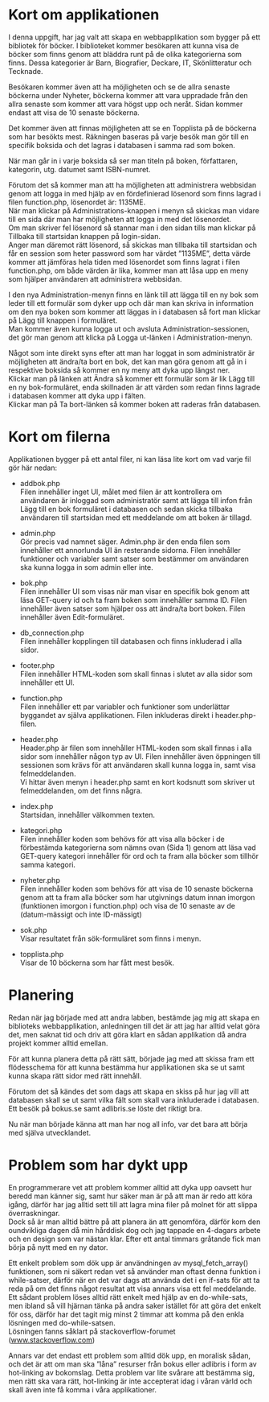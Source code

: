 Kort om applikationen
=======================
I denna uppgift, har jag valt att skapa en webbapplikation som bygger på ett bibliotek för böcker.
I biblioteket kommer besökaren att kunna visa de böcker som finns genom att bläddra runt på de olika kategorierna som finns. Dessa kategorier är Barn, Biografier, Deckare, IT, Skönlitteratur och Tecknade.

Besökaren kommer även att ha möjligheten och se de allra senaste böckerna under Nyheter, böckerna kommer att vara uppradade från den allra senaste som kommer att vara högst upp och neråt. Sidan kommer endast att visa de 10 senaste böckerna.

Det kommer även att finnas möjligheten att se en Topplista på de böckerna som har besökts mest. Räkningen baseras på varje besök man gör till en specifik boksida och det lagras i databasen i samma rad som boken.

När man går in i varje boksida så ser man titeln på boken, författaren, kategorin, utg. datumet samt ISBN-numret.

Förutom det så kommer man att ha möjligheten att administrera webbsidan genom att logga in med hjälp av en fördefinierad lösenord som finns lagrad i filen function.php, lösenordet är: 1135ME.<br />
När man klickar på Administrations-knappen i menyn så skickas man vidare till en sida där man har möjligheten att logga in med det lösenordet.<br />
Om man skriver fel lösenord så stannar man i den sidan tills man klickar på Tillbaka till startsidan knappen på login-sidan.<br />
Anger man däremot rätt lösenord, så skickas man tillbaka till startsidan och får en session som heter password som har värdet ”1135ME”, detta värde kommer att jämföras hela tiden med lösenordet som finns lagrat i filen function.php, om både värden är lika, kommer man att låsa upp en meny som hjälper användaren att administrera webbsidan.

I den nya Administration-menyn finns en länk till att lägga till en ny bok som leder till ett formulär som dyker upp och där man kan skriva in information om den nya boken som kommer att läggas in i databasen så fort man klickar på Lägg till knappen i formuläret.<br />
Man kommer även kunna logga ut och avsluta Administration-sessionen, det gör man genom att klicka på Logga ut-länken i Administration-menyn.

Något som inte direkt syns efter att man har loggat in som administratör är möjligheten att ändra/ta bort en bok, det kan man göra genom att gå in i respektive boksida så kommer en ny meny att dyka upp längst ner.<br />
Klickar man på länken att Ändra så kommer ett formulär som är lik Lägg till en ny bok-formuläret, enda skillnaden är att värden som redan finns lagrade i databasen kommer att dyka upp i fälten.<br />
Klickar man på Ta bort-länken så kommer boken att raderas från databasen.

Kort om filerna
==================
Applikationen bygger på ett antal filer, ni kan läsa lite kort om vad varje fil gör här nedan:<br />
-	addbok.php<br />
Filen innehåller inget UI, målet med filen är att kontrollera om användaren är inloggad som administratör samt att lägga till infon från Lägg till en bok formuläret i databasen och sedan skicka tillbaka användaren till startsidan med ett meddelande om att boken är tillagd.

-	admin.php<br />
Gör precis vad namnet säger. Admin.php är den enda filen som innehåller ett annorlunda UI än resterande sidorna. Filen innehåller funktioner och variabler samt satser som bestämmer om användaren ska kunna logga in som admin eller inte.

-	bok.php<br />
Filen innehåller UI som visas när man visar en specifik bok genom att läsa GET-query id och ta fram boken som innehåller samma ID. Filen innehåller även satser som hjälper oss att ändra/ta bort boken. Filen innehåller även Edit-formuläret.

-	db_connection.php<br />
Filen innehåller kopplingen till databasen och finns inkluderad i alla sidor.

-	footer.php<br />
Filen innehåller HTML-koden som skall finnas i slutet av alla sidor som innehåller ett UI.

-	function.php<br />
Filen innehåller ett par variabler och funktioner som underlättar byggandet av själva applikationen. Filen inkluderas direkt i header.php-filen.

-	header.php<br />
Header.php är filen som innehåller HTML-koden som skall finnas i alla sidor som innehåller någon typ av UI. Filen innehåller även öppningen till sessionen som krävs för att användaren skall kunna logga in, samt visa felmeddelanden.<br />
Vi hittar även menyn i header.php samt en kort kodsnutt som skriver ut felmeddelanden, om det finns några.

-	index.php<br />
Startsidan, innehåller välkommen texten.

-	kategori.php<br />
Filen innehåller koden som behövs för att visa alla böcker i de förbestämda kategorierna som nämns ovan (Sida 1) genom att läsa vad GET-query kategori innehåller för ord och ta fram alla böcker som tillhör samma kategori.

-	nyheter.php<br />
Filen innehåller koden som behövs för att visa de 10 senaste böckerna genom att ta fram alla böcker som har utgivnings datum innan imorgon (funktionen imorgon i function.php) och visa de 10 senaste av de (datum-mässigt och inte ID-mässigt)

-	sok.php<br />
Visar resultatet från sök-formuläret som finns i menyn.

-	topplista.php<br />
Visar de 10 böckerna som har fått mest besök.

Planering
===============
Redan när jag började med att andra labben, bestämde jag mig att skapa en biblioteks webbapplikation, anledningen till det är att jag har alltid velat göra det, men saknat tid och driv att göra klart en sådan applikation då andra projekt kommer alltid emellan.

För att kunna planera detta på rätt sätt, började jag med att skissa fram ett flödesschema för att kunna bestämma hur applikationen ska se ut samt kunna skapa rätt sidor med rätt innehåll.

Förutom det så kändes det som dags att skapa en skiss på hur jag vill att databasen skall se ut samt vilka fält som skall vara inkluderade i databasen.<br />
Ett besök på bokus.se samt adlibris.se löste det riktigt bra.

Nu när man började känna att man har nog all info, var det bara att börja med själva utvecklandet.

Problem som har dykt upp
=======================
En programmerare vet att problem kommer alltid att dyka upp oavsett hur beredd man känner sig, samt hur säker man är på att man är redo att köra igång, därför har jag alltid sett till att lagra mina filer på molnet för att slippa överraskningar.<br />
Dock så är man alltid bättre på att planera än att genomföra, därför kom den oundvikliga dagen då min hårddisk dog och jag tappade en 4-dagars arbete och en design som var nästan klar. Efter ett antal timmars gråtande fick man börja på nytt med en ny dator.

Ett enkelt problem som dök upp är användningen av mysql_fetch_array() funktionen, som ni säkert redan vet så använder man oftast denna funktion i while-satser, därför när en det var dags att använda det i en if-sats för att ta reda på om det finns något resultat att visa annars visa ett fel meddelande.<br />
Ett sådant problem löses alltid rätt enkelt med hjälp av en do-while-sats, men ibland så vill hjärnan tänka på andra saker istället för att göra det enkelt för oss, därför har det tagit mig minst 2 timmar att komma på den enkla lösningen med do-while-satsen.<br />
Lösningen fanns såklart på stackoverflow-forumet (www.stackoverflow.com) 

Annars var det endast ett problem som alltid dök upp, en moralisk sådan, och det är att om man ska ”låna” resurser från bokus eller adlibris i form av hot-linking av bokomslag. Detta problem var lite svårare att bestämma sig, men rätt ska vara rätt, hot-linking är inte accepterat idag i våran värld och skall även inte få komma i våra applikationer.
